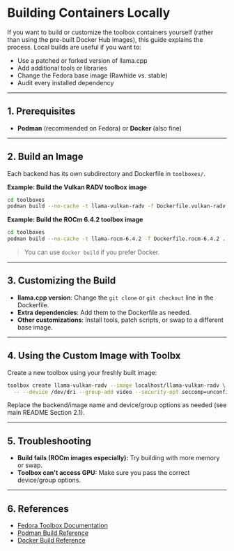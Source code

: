 
# Building Containers Locally

If you want to build or customize the toolbox containers yourself (rather than using the pre-built Docker Hub images), this guide explains the process. Local builds are useful if you want to:

* Use a patched or forked version of llama.cpp
* Add additional tools or libraries
* Change the Fedora base image (Rawhide vs. stable)
* Audit every installed dependency

---

## 1. Prerequisites

* **Podman** (recommended on Fedora) or **Docker** (also fine)

---

## 2. Build an Image

Each backend has its own subdirectory and Dockerfile in `toolboxes/`.

**Example: Build the Vulkan RADV toolbox image**

```sh
cd toolboxes
podman build --no-cache -t llama-vulkan-radv -f Dockerfile.vulkan-radv .
```

**Example: Build the ROCm 6.4.2 toolbox image**

```sh
cd toolboxes
podman build --no-cache -t llama-rocm-6.4.2 -f Dockerfile.rocm-6.4.2 .
```

> You can use `docker build` if you prefer Docker.

---

## 3. Customizing the Build

* **llama.cpp version**: Change the `git clone` or `git checkout` line in the Dockerfile.
* **Extra dependencies**: Add them to the Dockerfile as needed.
* **Other customizations**: Install tools, patch scripts, or swap to a different base image.

---

## 4. Using the Custom Image with Toolbx

Create a new toolbox using your freshly built image:

```sh
toolbox create llama-vulkan-radv --image localhost/llama-vulkan-radv \
  -- --device /dev/dri --group-add video --security-opt seccomp=unconfined
```

Replace the backend/image name and device/group options as needed (see main README Section 2.1).

---

## 5. Troubleshooting

* **Build fails (ROCm images especially):** Try building with more memory or swap.
* **Toolbox can't access GPU:** Make sure you pass the correct device/group options.

---

## 6. References

* [Fedora Toolbox Documentation](https://docs.fedoraproject.org/en-US/fedora-silverblue/toolbox/)
* [Podman Build Reference](https://docs.podman.io/en/latest/markdown/podman-build.1.html)
* [Docker Build Reference](https://docs.docker.com/engine/reference/commandline/build/)


